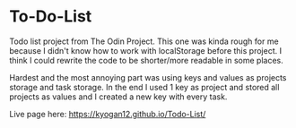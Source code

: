 # To-Do-List

Todo list project from The Odin Project. This one was kinda rough for me because I didn't know how to work with localStorage before this project. I think I could rewrite the code to be shorter/more readable in some places.

Hardest and the most annoying part was using keys and values as projects storage and task storage. In the end I used 1 key as project and stored all projects as values and I created a new key with every task. 


Live page here: https://kyogan12.github.io/Todo-List/
